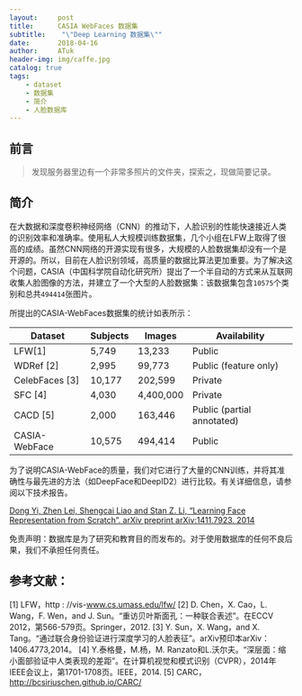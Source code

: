 ```yaml
---
layout:     post
title:      CASIA WebFaces 数据集
subtitle:    "\"Deep Learning 数据集\""
date:       2018-04-16
author:     ATuk
header-img: img/caffe.jpg
catalog: true
tags:
    - dataset
    - 数据集
    - 简介
    - 人脸数据库
---
```


## 前言

> 发现服务器里边有一个非常多照片的文件夹，探索之，现做简要记录。

## 简介

在大数据和深度卷积神经网络（CNN）的推动下，人脸识别的性能快速接近人类的识别效率和准确率。使用私人大规模训练数据集，几个小组在LFW上取得了很高的成绩。虽然CNN网络的开源实现有很多，大规模的人脸数据集却没有一个是开源的。所以，目前在人脸识别领域，高质量的数据比算法更加重要。为了解决这个问题，CASIA（中国科学院自动化研究所）提出了一个半自动的方式来从互联网收集人脸图像的方法，并建立了一个大型的人脸数据集：该数据集包含`10575`个类别和总共`494414`张图片。

所提出的CASIA-WebFaces数据集的统计如表所示：

|Dataset|Subjects|Images|Availability|
|------|-------|------|-------|
|LFW[1]|5,749|13,233|Public|
|WDRef [2] |  2,995 |  99,773  |Public (feature only)|
|CelebFaces [3]  |10,177 | 202,599 |Private|
|SFC [4] |4,030  | 4,400,000 |  Private|
|CACD [5]  |  2,000  | 163,446 |Public (partial annotated)|
|CASIA-WebFace|   10,575  |494,414 |Public|

为了说明CASIA-WebFace的质量，我们对它进行了大量的CNN训练，并将其准确性与最先进的方法（如DeepFace和DeepID2）进行比较。有关详细信息，请参阅以下技术报告。

[Dong Yi, Zhen Lei, Shengcai Liao and Stan Z. Li, “Learning Face Representation from Scratch”. arXiv preprint arXiv:1411.7923. 2014](https://arxiv.org/abs/1411.7923)

免责声明：数据库是为了研究和教育目的而发布的。对于使用数据库的任何不良后果，我们不承担任何责任。

## 参考文献： 

[1] LFW，http : //vis-www.cs.umass.edu/lfw/ 
[2] D. Chen，X. Cao，L. Wang，F. Wen，and J. Sun。“重访贝叶斯面孔：一种联合表述”。在ECCV 2012，第566-579页。Springer，2012. 
[3] Y. Sun，X. Wang，and X. Tang。“通过联合身份验证进行深度学习的人脸表征”。arXiv预印本arXiv：1406.4773,2014。 
[4] Y.泰格曼，M.杨，M. Ranzato和L.沃尔夫。“深层面：缩小面部验证中人类表现的差距”。在计算机视觉和模式识别（CVPR），2014年IEEE会议上，第1701-1708页。IEEE，2014. 
[5] CARC，http://bcsiriuschen.github.io/CARC/